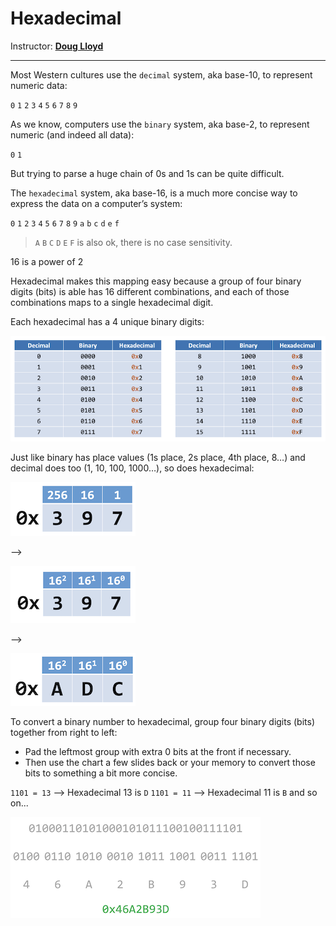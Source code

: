 # Hexadecimal

Instructor: **[Doug Lloyd](https://github.com/dlloyd09)**

---

Most Western cultures use the `decimal` system, aka base-10, to represent numeric data:

`0` `1` `2` `3` `4` `5` `6` `7` `8` `9`

As we know, computers use the `binary` system, aka base-2, to represent numeric (and indeed all data):

`0` `1`

But trying to parse a huge chain of 0s and 1s can be quite difficult.

The `hexadecimal` system, aka base-16, is a much more concise way to express the data on a computer’s system:

`0` `1` `2` `3` `4` `5` `6` `7` `8` `9` `a` `b` `c` `d` `e` `f`

> `A` `B` `C` `D` `E` `F` is also ok, there is no case sensitivity.

16 is a power of 2

Hexadecimal makes this mapping easy because a group of four binary digits (bits) is able has 16 different combinations,
and each of those combinations maps to a single hexadecimal digit.

Each hexadecimal has a 4 unique binary digits:

<img src="img/shorts/02_shorts_hexadecimal/01.png" alt="4 unique binary digits">

Just like binary has place values (1s place, 2s place, 4th place, 8…) and decimal does too (1, 10, 100, 1000…),
so does hexadecimal:

<img src="img/shorts/02_shorts_hexadecimal/02.png" alt="Hexadecimal place values">

-->

<img src="img/shorts/02_shorts_hexadecimal/03.png" alt="Hexadecimal place values">

-->

<img src="img/shorts/02_shorts_hexadecimal/04.png" alt="Hexadecimal place values">

To convert a binary number to hexadecimal, group four binary digits (bits) together from right to left:

- Pad the leftmost group with extra 0 bits at the front if necessary.
- Then use the chart a few slides back or your memory to convert those bits to something a bit more concise.

`1101 = 13` --> Hexadecimal 13 is `D`
`1101 = 11` --> Hexadecimal 11 is `B` and so on...

<img src="img/shorts/02_shorts_hexadecimal/05.png" alt="Convert binary to hexadecimal">